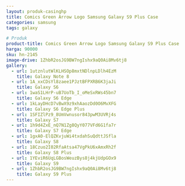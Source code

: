 ```yaml
---
layout: produk-casinghp
title: Comics Green Arrow Logo Samsung Galaxy S9 Plus Case
categories: samsung
tags: galaxy

# Produk
product-title: Comics Green Arrow Logo Samsung Galaxy S9 Plus Case
harga: 90000
sku: hn-2145
image-drive: 1ZhbR2osJG9BW7ngIshx9aQ0Ai8Mv6tj8
gallery:
  - url: 1utznlutWlKLHSOp8mxtNDlnpLDlh4EzM
    title: Galaxy Note 8
  - url: 1A_xxCDsYl8zaee1PJztBFPXRB6K3jaJi
    title: Galaxy S6
  - url: 1waS1LHrP-uB7UoTb_I_oMeSxRWs45bn7
    title: Galaxy S6 Edge
  - url: 1kLayDHcD7vBwX9z9xhAaozDd0O6MvXFG
    title: Galaxy S6 Edge Plus
  - url: 1SFIZlPz9_8UmVwnusor843pwM3UVRj4s
    title: Galaxy S7
  - url: 1h9d4ZxE_nQ7N1Zg8QyY077VFd6G1fa7r
    title: Galaxy S7 Edge
  - url: 1gxA0-ElQZKvjuWi4txdahSuQdttJSfla
    title: Galaxy S8
  - url: 18Czuo2I02RfaAtsa47VgPkU6xAmxRh2f
    title: Galaxy S8 Plus
  - url: 1YEviR6UqLGBosWeuzBys8j4kjUdpGOx9
    title: Galaxy S9
  - url: 1ZhbR2osJG9BW7ngIshx9aQ0Ai8Mv6tj8
    title: Galaxy S9 Plus
---
```

